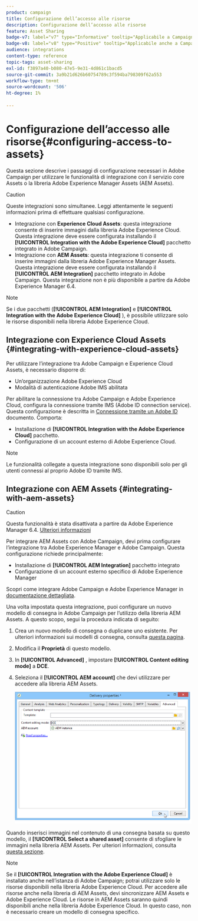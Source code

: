 ```yaml
---
product: campaign
title: Configurazione dell’accesso alle risorse
description: Configurazione dell’accesso alle risorse
feature: Asset Sharing
badge-v7: label="v7" type="Informative" tooltip="Applicabile a Campaign Classic v7"
badge-v8: label="v8" type="Positive" tooltip="Applicabile anche a Campaign v8"
audience: integrations
content-type: reference
topic-tags: asset-sharing
exl-id: f3897a40-b080-47e5-9e31-4d861c1bacd5
source-git-commit: 3a9b21d626b60754789c3f594ba798309f62a553
workflow-type: tm+mt
source-wordcount: '506'
ht-degree: 1%

---
```


# Configurazione dell’accesso alle risorse{#configuring-access-to-assets}



Questa sezione descrive i passaggi di configurazione necessari in Adobe Campaign per utilizzare le funzionalità di integrazione con il servizio core Assets o la libreria Adobe Experience Manager Assets (AEM Assets).

>[!CAUTION]
>
>Queste integrazioni sono simultanee. Leggi attentamente le seguenti informazioni prima di effettuare qualsiasi configurazione.

* Integrazione con **Experience Cloud Assets**: questa integrazione consente di inserire immagini dalla libreria Adobe Experience Cloud. Questa integrazione deve essere configurata installando il **[!UICONTROL Integration with the Adobe Experience Cloud]** pacchetto integrato in Adobe Campaign.
* Integrazione con **AEM Assets**: questa integrazione ti consente di inserire immagini dalla libreria Adobe Experience Manager Assets. Questa integrazione deve essere configurata installando il **[!UICONTROL AEM Integration]** pacchetto integrato in Adobe Campaign. Questa integrazione non è più disponibile a partire da Adobe Experience Manager 6.4.

>[!NOTE]
>
>Se i due pacchetti (**[!UICONTROL AEM Integration]** e **[!UICONTROL Integration with the Adobe Experience Cloud]** ), è possibile utilizzare solo le risorse disponibili nella libreria Adobe Experience Cloud.

## Integrazione con Experience Cloud Assets {#integrating-with-experience-cloud-assets}

Per utilizzare l’integrazione tra Adobe Campaign e Experience Cloud Assets, è necessario disporre di:

* Un’organizzazione Adobe Experience Cloud
* Modalità di autenticazione Adobe IMS abilitata

Per abilitare la connessione tra Adobe Campaign e Adobe Experience Cloud, configura la connessione tramite IMS (Adobe ID connection service). Questa configurazione è descritta in [Connessione tramite un Adobe ID](../../integrations/using/about-adobe-id.md) documento. Comporta:

* Installazione di **[!UICONTROL Integration with the Adobe Experience Cloud]** pacchetto.
* Configurazione di un account esterno di Adobe Experience Cloud.

>[!NOTE]
>
>Le funzionalità collegate a questa integrazione sono disponibili solo per gli utenti connessi al proprio Adobe ID tramite IMS.

## Integrazione con AEM Assets {#integrating-with-aem-assets}


>[!CAUTION]
>
>Questa funzionalità è stata disattivata a partire da Adobe Experience Manager 6.4. [Ulteriori informazioni](https://experienceleague.adobe.com/docs/experience-manager-64/release-notes/deprecated-removed-features.html#removed-features)

Per integrare AEM Assets con Adobe Campaign, devi prima configurare l’integrazione tra Adobe Experience Manager e Adobe Campaign. Questa configurazione richiede principalmente:

* Installazione di **[!UICONTROL AEM Integration]** pacchetto integrato
* Configurazione di un account esterno specifico di Adobe Experience Manager

Scopri come integrare Adobe Campaign e Adobe Experience Manager in [documentazione dettagliata](../../integrations/using/about-adobe-experience-manager.md).

Una volta impostata questa integrazione, puoi configurare un nuovo modello di consegna in Adobe Campaign per l’utilizzo della libreria AEM Assets. A questo scopo, segui la procedura indicata di seguito:

1. Crea un nuovo modello di consegna o duplicane uno esistente. Per ulteriori informazioni sui modelli di consegna, consulta [questa pagina](../../delivery/using/about-templates.md).
1. Modifica il **Proprietà** di questo modello.
1. In **[!UICONTROL Advanced]** , impostare **[!UICONTROL Content editing mode]** a **DCE**.
1. Seleziona il **[!UICONTROL AEM account]** che devi utilizzare per accedere alla libreria AEM Assets.

   ![](assets/dam_aem_assets1.png)

Quando inserisci immagini nel contenuto di una consegna basata su questo modello, il **[!UICONTROL Select a shared asset]** consente di sfogliare le immagini nella libreria AEM Assets. Per ulteriori informazioni, consulta [questa sezione](../../integrations/using/inserting-a-shared-asset.md).

>[!NOTE]
>
>Se il **[!UICONTROL Integration with the Adobe Experience Cloud]** è installato anche nell’istanza di Adobe Campaign; potrai utilizzare solo le risorse disponibili nella libreria Adobe Experience Cloud. Per accedere alle risorse anche nella libreria di AEM Assets, devi sincronizzare AEM Assets e Adobe Experience Cloud. Le risorse in AEM Assets saranno quindi disponibili anche nella libreria Adobe Experience Cloud. In questo caso, non è necessario creare un modello di consegna specifico.

